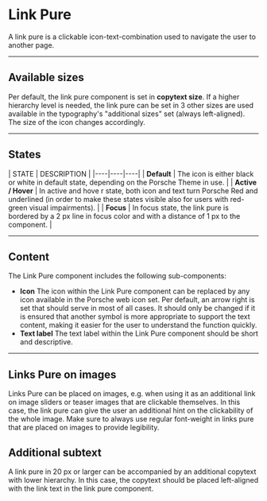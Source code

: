 # **Link Pure**

A link pure is a clickable icon-text-combination used to navigate the user to another page.

---

## **Available sizes**

Per default, the link pure component is set in **copytext size**. If a higher hierarchy level is needed, the link pure can be set in 3 other sizes are used available in the typography's "additional sizes" set (always left-aligned). The size of the icon changes accordingly. 

---

## States

| STATE | DESCRIPTION |
|----|----|----|
| **Default** | The icon is either black or white in default state, depending on the Porsche Theme in use. |
| **Active / Hover** | In active and hove r state, both icon and text turn Porsche Red and underlined (in order to make these states visible also for users with red-green visual impairments). |
| **Focus** | In focus state, the link pure is bordered by a 2 px line in focus color and with a distance of 1 px to the component. |

---

## **Content**

The Link Pure component includes the following sub-components:

- **Icon** The icon within the Link Pure component can be replaced by any icon available in the Porsche web icon set. Per default, an arrow right is set that should serve in most of all cases. It should only be changed if it is ensured that another symbol is more appropriate to support the text content, making it easier for the user to understand the function quickly.
- **Text label** The text label within the Link Pure component should be short and descriptive.

---

## Links Pure **on images**

Links Pure can be placed on images, e.g. when using it as an additional link on image sliders or teaser images that are clickable themselves. In this case, the link pure can give the user an additional hint on the clickability of the whole image. Make sure to always use regular font-weight in links pure that are placed on images to provide legibility.

## **Additional subtext**

A link pure in 20 px or larger can be accompanied by an additional copytext with lower hierarchy. In this case, the copytext should be placed left-aligned with the link text in the link pure component.